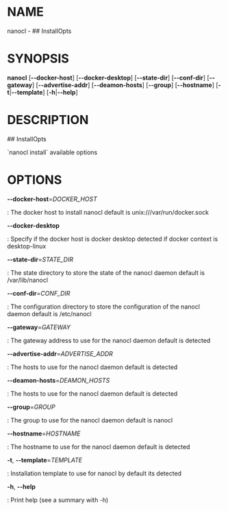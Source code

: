 NAME
====

nanocl - \#\# InstallOpts

SYNOPSIS
========

**nanocl** \[**\--docker-host**\] \[**\--docker-desktop**\]
\[**\--state-dir**\] \[**\--conf-dir**\] \[**\--gateway**\]
\[**\--advertise-addr**\] \[**\--deamon-hosts**\] \[**\--group**\]
\[**\--hostname**\] \[**-t**\|**\--template**\] \[**-h**\|**\--help**\]

DESCRIPTION
===========

\#\# InstallOpts

\`nanocl install\` available options

OPTIONS
=======

**\--docker-host**=*DOCKER\_HOST*

:   The docker host to install nanocl default is
    unix:///var/run/docker.sock

**\--docker-desktop**

:   Specify if the docker host is docker desktop detected if docker
    context is desktop-linux

**\--state-dir**=*STATE\_DIR*

:   The state directory to store the state of the nanocl daemon default
    is /var/lib/nanocl

**\--conf-dir**=*CONF\_DIR*

:   The configuration directory to store the configuration of the nanocl
    daemon default is /etc/nanocl

**\--gateway**=*GATEWAY*

:   The gateway address to use for the nanocl daemon default is detected

**\--advertise-addr**=*ADVERTISE\_ADDR*

:   The hosts to use for the nanocl daemon default is detected

**\--deamon-hosts**=*DEAMON\_HOSTS*

:   The hosts to use for the nanocl daemon default is detected

**\--group**=*GROUP*

:   The group to use for the nanocl daemon default is nanocl

**\--hostname**=*HOSTNAME*

:   The hostname to use for the nanocl daemon default is detected

**-t**, **\--template**=*TEMPLATE*

:   Installation template to use for nanocl by default its detected

**-h**, **\--help**

:   Print help (see a summary with -h)
